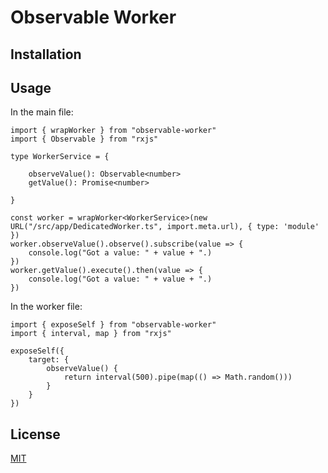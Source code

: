 # Observable Worker

## Installation

## Usage

In the main file:

```
import { wrapWorker } from "observable-worker"
import { Observable } from "rxjs"

type WorkerService = {

    observeValue(): Observable<number>
    getValue(): Promise<number>

}

const worker = wrapWorker<WorkerService>(new URL("/src/app/DedicatedWorker.ts", import.meta.url), { type: 'module' })
worker.observeValue().observe().subscribe(value => {
    console.log("Got a value: " + value + ".)
})
worker.getValue().execute().then(value => {
    console.log("Got a value: " + value + ".)
})
```

In the worker file:

```
import { exposeSelf } from "observable-worker"
import { interval, map } from "rxjs"

exposeSelf({
    target: {
        observeValue() {
            return interval(500).pipe(map(() => Math.random()))
        }
    }
})
```

## License

[MIT](https://choosealicense.com/licenses/mit/)